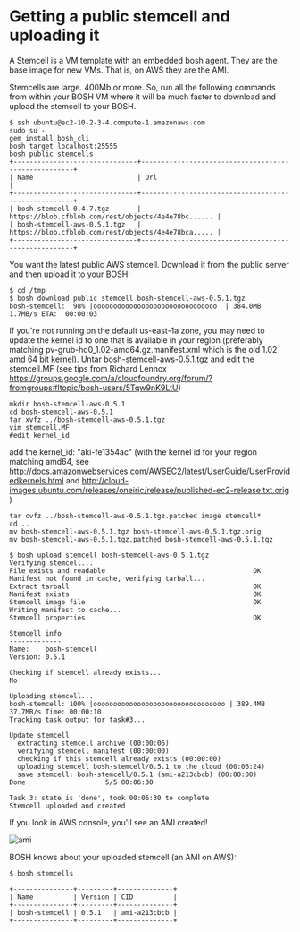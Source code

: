 # Getting a public stemcell and uploading it

A Stemcell is a VM template with an embedded bosh agent. They are the base image for new VMs. That is, on AWS they are the AMI.

Stemcells are large. 400Mb or more. So, run all the following commands from within your BOSH VM where it will be much faster to download and upload the stemcell to your BOSH.

```
$ ssh ubuntu@ec2-10-2-3-4.compute-1.amazonaws.com
sudo su -
gem install bosh_cli
bosh target localhost:25555
bosh public stemcells
+-------------------------------+-----------------------------------------------------+
| Name                          | Url                                                 |                                                                                                                                       +-------------------------------+-----------------------------------------------------+
| bosh-stemcell-0.4.7.tgz       | https://blob.cfblob.com/rest/objects/4e4e78bc...... |
| bosh-stemcell-aws-0.5.1.tgz   | https://blob.cfblob.com/rest/objects/4e4e78bca..... |
+-------------------------------+-----------------------------------------------------+
```

You want the latest public AWS stemcell. Download it from the public server and then upload it to your BOSH:

```
$ cd /tmp
$ bosh download public stemcell bosh-stemcell-aws-0.5.1.tgz
bosh-stemcell:  98% |ooooooooooooooooooooooooooooooo  | 384.0MB   1.7MB/s ETA:  00:00:03
```

If you're not running on the default us-east-1a zone, you may need to update the kernel id to one that is available in your region (preferably matching pv-grub-hd0_1.02-amd64.gz.manifest.xml which is the old 1.02 amd 64 bit kernel). Untar bosh-stemcell-aws-0.5.1.tgz and edit the stemcell.MF (see tips from Richard Lennox https://groups.google.com/a/cloudfoundry.org/forum/?fromgroups#!topic/bosh-users/5Tqw9nK9LtU)

```
mkdir bosh-stemcell-aws-0.5.1
cd bosh-stemcell-aws-0.5.1
tar xvfz ../bosh-stemcell-aws-0.5.1.tgz
vim stemcell.MF
#edit kernel_id
```

add the kernel_id: "aki-fe1354ac" (with the kernel id for your region matching amd64, see http://docs.amazonwebservices.com/AWSEC2/latest/UserGuide/UserProvidedkernels.html and http://cloud-images.ubuntu.com/releases/oneiric/release/published-ec2-release.txt.orig )

```
tar cvfz ../bosh-stemcell-aws-0.5.1.tgz.patched image stemcell*
cd ..
mv bosh-stemcell-aws-0.5.1.tgz bosh-stemcell-aws-0.5.1.tgz.orig
mv bosh-stemcell-aws-0.5.1.tgz.patched bosh-stemcell-aws-0.5.1.tgz
```




```
$ bosh upload stemcell bosh-stemcell-aws-0.5.1.tgz
Verifying stemcell...
File exists and readable                                     OK
Manifest not found in cache, verifying tarball...
Extract tarball                                              OK
Manifest exists                                              OK
Stemcell image file                                          OK
Writing manifest to cache...
Stemcell properties                                          OK

Stemcell info
-------------
Name:    bosh-stemcell
Version: 0.5.1

Checking if stemcell already exists...
No

Uploading stemcell...
bosh-stemcell: 100% |ooooooooooooooooooooooooooooooooo | 389.4MB  37.7MB/s Time: 00:00:10
Tracking task output for task#3...

Update stemcell
  extracting stemcell archive (00:00:06)                                                            
  verifying stemcell manifest (00:00:00)                                                            
  checking if this stemcell already exists (00:00:00)                                               
  uploading stemcell bosh-stemcell/0.5.1 to the cloud (00:06:24)                                    
  save stemcell: bosh-stemcell/0.5.1 (ami-a213cbcb) (00:00:00)                                      
Done                    5/5 00:06:30                                                                

Task 3: state is 'done', took 00:06:30 to complete
Stemcell uploaded and created
```

If you look in AWS console, you'll see an AMI created!

![ami](https://img.skitch.com/20120414-gm2jm4g777mjb6xua68aj1kj43.png)

BOSH knows about your uploaded stemcell (an AMI on AWS):

```
$ bosh stemcells

+---------------+---------+--------------+
| Name          | Version | CID          |
+---------------+---------+--------------+
| bosh-stemcell | 0.5.1   | ami-a213cbcb |
+---------------+---------+--------------+
```
